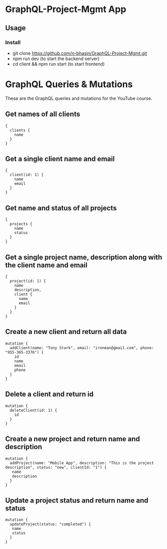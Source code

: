 # GraphQL-Project-Mgmt App

## Usage

### Install

- git clone https://github.com/n-bhasin/GraphQL-Project-Mgmt.git
- npm run dev (to start the backend server)
- cd client && npm run start (to start frontend)

# GraphQL Queries & Mutations

These are the GraphQL queries and mutations for the YouTube course.

## Get names of all clients

```
{
  clients {
    name
  }
}
```

## Get a single client name and email

```
{
  client(id: 1) {
    name
    email
  }
}
```

## Get name and status of all projects

```
{
  projects {
    name
    status
  }
}
```

## Get a single project name, description along with the client name and email

```
{
  project(id: 1) {
    name
    description,
    client {
      name
      email
    }
  }
}
```

## Create a new client and return all data

```
mutation {
  addClient(name: "Tony Stark", email: "ironman@gmail.com", phone: "955-365-3376") {
    id
    name
    email
    phone
  }
}
```

## Delete a client and return id

```
mutation {
  deleteClient(id: 1) {
    id
  }
}
```

## Create a new project and return name and description

```
mutation {
  addProject(name: "Mobile App", description: "This is the project description", status: "new", clientId: "1") {
   name
   description
  }
}
```

## Update a project status and return name and status

```
mutation {
  updateProject(status: "completed") {
   name
   status
  }
}
```

